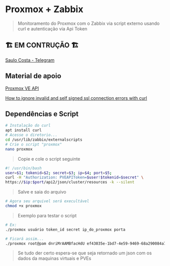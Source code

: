# Proxmox + Zabbix

> Monitoramento do Proxmox com o Zabbix via script externo usando curl e autenticação via Api Token

## 🏗️ EM CONTRUÇÃO 🏗️

[Saulo Costa - Telegram](https://t.me/saulos2costa)

## Material de apoio

[Proxmox VE API](https://pve.proxmox.com/wiki/Proxmox_VE_API#API_URL)

[How to ignore invalid and self signed ssl connection errors with curl](https://www.cyberciti.biz/faq/how-to-curl-ignore-ssl-certificate-warnings-command-option/)

## Dependências e Script

```sh
# Instalação do curl
apt install curl
# Acesse o diretorio...
cd /usr/lib/zabbix/externalscripts
# Crie o script "proxmox"
nano proxmox
```

> Copie e cole o script seguinte

```sh
#! /usr/bin/bash
user=$1; tokenid=$2; secret=$3; ip=$4; port=$5;
curl -H "Authorization: PVEAPIToken=$user!$tokenid=$secret" \
https://$ip:$port/api2/json/cluster/resources -k --silent
```

> Salve e saia do arquivo

```sh
# Agora seu arquivel será execultável
chmod +x proxmox
```

> Exemplo para testar o script

```sh
# Ex:
./proxmox usuário token_id secret ip_do_proxmox porta

# Ficará assim...
./proxmox root@pam dnriMrAAMBfacHdU ef43035e-1bd7-4e59-9469-68a290084a7d 172.33.255.2 8006
```

> Se tudo der certo espera-se que seja retornado um json com os dados da maquinas virtuais e PVEs
